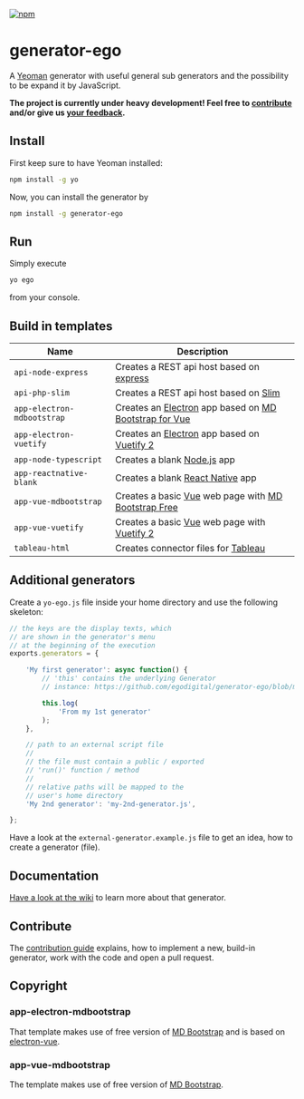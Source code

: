 [![npm](https://img.shields.io/npm/v/generator-ego.svg)](https://www.npmjs.com/package/generator-ego)

# generator-ego

A [Yeoman](http://yeoman.io/) generator with useful general sub generators and the possibility to be expand it by JavaScript. 

**The project is currently under heavy development! Feel free to [contribute](#contribute) and/or give us [your feedback](https://github.com/egodigital/generator-ego/issues).**

## Install

First keep sure to have Yeoman installed:

```bash
npm install -g yo
```

Now, you can install the generator by

```bash
npm install -g generator-ego
```

## Run

Simply execute

```bash
yo ego
```

from your console.

## Build in templates

| Name  | Description |
| ------------- | ------------- |
| `api-node-express` | Creates a REST api host based on [express](https://www.npmjs.com/package/express) |
| `api-php-slim` | Creates a REST api host based on [Slim](https://www.slimframework.com/) |
| `app-electron-mdbootstrap` | Creates an [Electron](https://github.com/SimulatedGREG/electron-vue) app based on [MD Bootstrap for Vue](https://mdbootstrap.com/docs/vue/) |
| `app-electron-vuetify` | Creates an [Electron](https://electronjs.org/) app based on [Vuetify 2](https://vuetifyjs.com/) |
| `app-node-typescript` | Creates a blank [Node.js](https://nodejs.org/) app |
| `app-reactnative-blank` | Creates a blank [React Native](https://facebook.github.io/react-native/) app |
| `app-vue-mdbootstrap` | Creates a basic [Vue](https://vuejs.org/) web page with [MD Bootstrap Free](https://mdbootstrap.com/docs/vue/) |
| `app-vue-vuetify` | Creates a basic [Vue](https://vuejs.org/) web page with [Vuetify 2](https://vuetifyjs.com/) |
| `tableau-html` | Creates connector files for [Tableau](https://www.tableau.com/) |

## Additional generators

Create a `yo-ego.js` file inside your home directory and use the following skeleton:

```javascript
// the keys are the display texts, which 
// are shown in the generator's menu
// at the beginning of the execution
exports.generators = {

    'My first generator': async function() {
        // 'this' contains the underlying Generator
        // instance: https://github.com/egodigital/generator-ego/blob/master/generators/app/index.js

        this.log(
            'From my 1st generator'
        );
    },

    // path to an external script file
    // 
    // the file must contain a public / exported
    // 'run()' function / method
    // 
    // relative paths will be mapped to the
    // user's home directory
    'My 2nd generator': 'my-2nd-generator.js',

};
```

Have a look at the `external-generator.example.js` file to get an idea, how to create a generator (file).

## Documentation

[Have a look at the wiki](https://github.com/egodigital/generator-ego/wiki) to learn more about that generator.

## Contribute

The [contribution guide](./CONTRIBUTION.md) explains, how to implement a new, build-in generator, work with the code and open a pull request.

## Copyright

### app-electron-mdbootstrap

That template makes use of free version of [MD Bootstrap](https://mdbootstrap.com/vue) and is based on [electron-vue](https://github.com/SimulatedGREG/electron-vue).

### app-vue-mdbootstrap

The template makes use of free version of [MD Bootstrap](https://mdbootstrap.com/vue).
